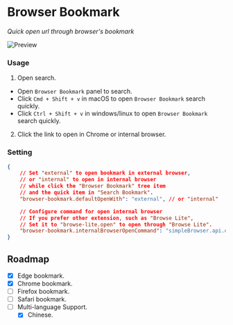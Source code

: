 # Browser Bookmark
*Quick open url through browser's bookmark*

![Preview](https://cdn.jsdelivr.net/gh/jackiotyu/vscode-browser-bookmark@0.0.2/images/preview.png)

### Usage

1. Open search.
- Open `Browser Bookmark` panel to search.
- Click `Cmd + Shift + v` in macOS to open `Browser Bookmark` search quickly.
- Click `Ctrl + Shift + v` in windows/linux to open `Browser Bookmark` search quickly.

2. Click the link to open in Chrome or internal browser.

### Setting
```json
{
    // Set "external" to open bookmark in external browser,
    // or "internal" to open in internal browser
    // while click the "Browser Bookmark" tree item
    // and the quick item in "Search Bookmark".
    "browser-bookmark.defaultOpenWith": "external", // or "internal"

    // Configure command for open internal browser
    // If you prefer other extension, such as "Browse Lite",
    // Set it to "browse-lite.open" to open through "Browse Lite".
    "browser-bookmark.internalBrowserOpenCommand": "simpleBrowser.api.open",
}
```

## Roadmap

- [x] Edge bookmark.
- [x] Chrome bookmark.
- [ ] Firefox bookmark.
- [ ] Safari bookmark.
- [ ] Multi-language Support.
    - [x] Chinese.